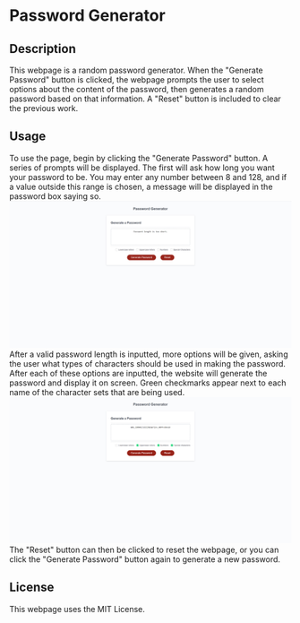 # Password Generator

## Description
This webpage is a random password generator. When the "Generate Password" button is clicked, the webpage prompts the user to select options about the content of the password, then generates a random password based on that information. A "Reset" button is included to clear the previous work.

## Usage
To use the page, begin by clicking the "Generate Password" button. A series of prompts will be displayed. The first will ask how long you want your password to be. You may enter any number between 8 and 128, and if a value outside this range is chosen, a message will be displayed in the password box saying so.
![The user has entered a password length that is too short.](assets/pw-too-short.png)
After a valid password length is inputted, more options will be given, asking the user what types of characters should be used in making the password. After each of these options are inputted, the website will generate the password and display it on screen. Green checkmarks appear next to each name of the character sets that are being used.
![The webpage after generating a password.](assets/pw-generated.png)
The "Reset" button can then be clicked to reset the webpage, or you can click the "Generate Password" button again to generate a new password.

## License
This webpage uses the MIT License.
